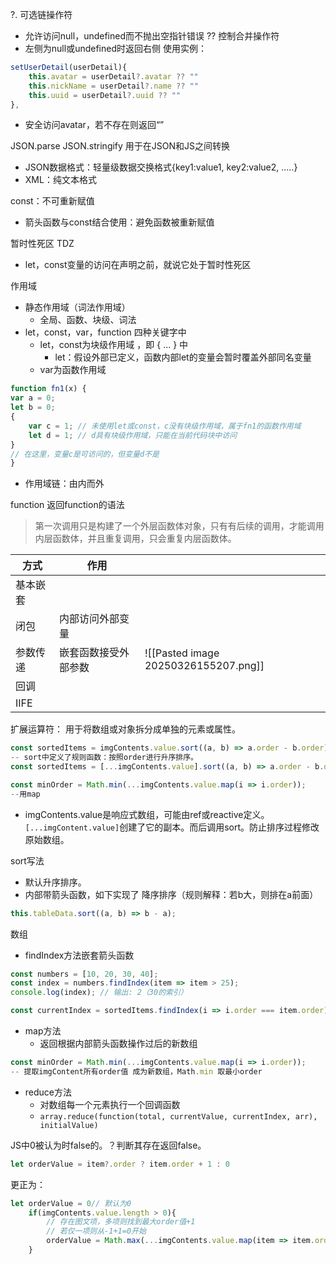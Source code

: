 ?. 可选链操作符  
- 允许访问null，undefined而不抛出空指针错误
?? 控制合并操作符
- 左侧为null或undefined时返回右侧
使用实例：
```js
setUserDetail(userDetail){
	this.avatar = userDetail?.avatar ?? ""
	this.nickName = userDetail?.name ?? ""
	this.uuid = userDetail?.uuid ?? ""
},
```
- 安全访问avatar，若不存在则返回“”

JSON.parse  JSON.stringify 用于在JSON和JS之间转换
- JSON数据格式：轻量级数据交换格式{key1:value1, key2:value2, .....}
- XML：纯文本格式

const：不可重新赋值
- 箭头函数与const结合使用：避免函数被重新赋值

暂时性死区 TDZ
- let，const变量的访问在声明之前，就说它处于暂时性死区

作用域
- 静态作用域（词法作用域）
	- 全局、函数、块级、词法
- let，const，var，function 四种关键字中
	- let，const为块级作用域 ，即 { ... } 中
		- let：假设外部已定义，函数内部let的变量会暂时覆盖外部同名变量
	- var为函数作用域
```js
function fn1(x) {
var a = 0;
let b = 0;
{
	var c = 1; // 未使用let或const，c没有块级作用域，属于fn1的函数作用域
	let d = 1; // d具有块级作用域，只能在当前代码块中访问
}
// 在这里，变量c是可访问的，但变量d不是
}
```
- 作用域链：由内而外


function 返回function的语法
> 第一次调用只是构建了一个外层函数体对象，只有有后续的调用，才能调用内层函数体，并且重复调用，只会重复内层函数体。

| 方式   | 作用         |                                      |
| ---- | ---------- | ------------------------------------ |
| 基本嵌套 |            |                                      |
| 闭包   | 内部访问外部变量   |                                      |
| 参数传递 | 嵌套函数接受外部参数 | ![[Pasted image 20250326155207.png]] |
| 回调   |            |                                      |
| IIFE |            |                                      |

扩展运算符：
用于将数组或对象拆分成单独的元素或属性。
```js
const sortedItems = imgContents.value.sort((a, b) => a.order - b.order);
-- sort中定义了规则函数：按照order进行升序排序。
const sortedItems = [...imgContents.value].sort((a, b) => a.order - b.order);

const minOrder = Math.min(...imgContents.value.map(i => i.order));
--用map
```
- imgContents.value是响应式数组，可能由ref或reactive定义。`[...imgContent.value]`创建了它的副本。而后调用sort。防止排序过程修改原始数组。

sort写法
- 默认升序排序。
- 内部带箭头函数，如下实现了 降序排序（规则解释：若b大，则排在a前面）
```js
this.tableData.sort((a, b) => b - a);
```



数组
- findIndex方法嵌套箭头函数
```js
const numbers = [10, 20, 30, 40];
const index = numbers.findIndex(item => item > 25);
console.log(index); // 输出: 2（30的索引）

const currentIndex = sortedItems.findIndex(i => i.order === item.order)
```
- map方法
	- 返回根据内部箭头函数操作过后的新数组
```js
const minOrder = Math.min(...imgContents.value.map(i => i.order));
-- 提取imgContent所有order值 成为新数组，Math.min 取最小order
```
- reduce方法
	- 对数组每一个元素执行一个回调函数
	- `array.reduce(function(total, currentValue, currentIndex, arr), initialValue)`


  
JS中0被认为时false的。？判断其存在返回false。
```js
let orderValue = item?.order ? item.order + 1 : 0
```
更正为：
```js
let orderValue = 0// 默认为0
    if(imgContents.value.length > 0){
        // 存在图文项，多项则找到最大order值+1
        // 若仅一项则从-1+1=0开始
        orderValue = Math.max(...imgContents.value.map(item => item.order ?? -1))+1
    }
```